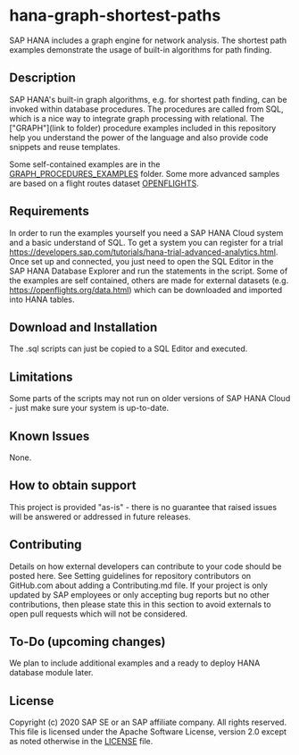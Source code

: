 # hana-graph-shortest-paths
SAP HANA includes a graph engine for network analysis. The shortest path examples demonstrate the usage of built-in algorithms for path finding.

## Description
SAP HANA's built-in graph algorithms, e.g. for shortest path finding, can be invoked within database procedures. The procedures are called from SQL, which is a nice way to integrate graph processing with relational. The ["GRAPH"](link to folder) procedure examples included in this repository help you understand the power of the language and also provide code snippets and reuse templates.

Some self-contained examples are in the [GRAPH_PROCEDURES_EXAMPLES](https://github.com/SAP-samples/hana-graph-shortest-paths/tree/main/GRAPH_PROCEDURE_EXAMPLES) folder. Some more advanced samples are based on a flight routes dataset [OPENFLIGHTS](OPENFLIGHTS/OPENFLIGHTS_shortest_paths.sql).

## Requirements
In order to run the examples yourself you need a SAP HANA Cloud system and a basic understand of SQL. To get a system you can register for a trial https://developers.sap.com/tutorials/hana-trial-advanced-analytics.html. Once set up and connected, you just need to open the SQL Editor in the SAP HANA Database Explorer and run the statements in the script.
Some of the examples are self contained, others are made for external datasets (e.g. https://openflights.org/data.html) which can be downloaded and imported into HANA tables.

## Download and Installation
The .sql scripts can just be copied to a SQL Editor and executed.

## Limitations
Some parts of the scripts may not run on older versions of SAP HANA Cloud - just make sure your system is up-to-date.

## Known Issues
None.

## How to obtain support
This project is provided "as-is" - there is no guarantee that raised issues will be answered or addressed in future releases.

## Contributing
Details on how external developers can contribute to your code should be posted here. See Setting guidelines for repository contributors on GitHub.com about adding a Contributing.md file.
If your project is only updated by SAP employees or only accepting bug reports but no other contributions, then please state this in this section to avoid externals to open pull requests which will not be considered.

## To-Do (upcoming changes)
We plan to include additional examples and a ready to deploy HANA database module later.

## License
Copyright (c) 2020 SAP SE or an SAP affiliate company. All rights reserved. This file is licensed under the Apache Software License, version 2.0 except as noted otherwise in the [LICENSE](LICENSES/Apache-2.0.txt) file.

